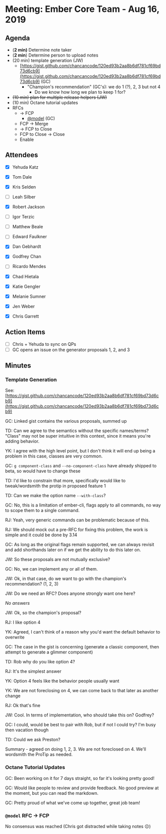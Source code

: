 # Meeting: Ember Core Team - Aug 16, 2019 

## Agenda

- (**2 min)** Determine note taker
- (**2 min**) Determine person to upload notes
- (20 min) template generation (JW)
    - [https://gist.github.com/chancancode/120ed93b2aa8b6df781cf69bd73d6cb9](https://gist.github.com/chancancode/120ed93b2aa8b6df781cf69bd73d6cb9) (GC)
        - "Champion's recommendation" (GC's): we do 1 (?), 2, 3 but not 4
            - Do we know how long we plan to keep 1 for?
- ~~(10 min) plan for multiple release helpers (JW)~~
- (10 min) Octane tutorial updates
- RFCs
    - → FCP
        - [@model](https://github.com/emberjs/rfcs/pull/523) (GC)
    - FCP → Merge
    - → FCP to Close
    - FCP to Close → Close
    - Enable

## Attendees

- [x]  Yehuda Katz
- [x]  Tom Dale
- [x]  Kris Selden
- [ ]  Leah Silber
- [x]  Robert Jackson
- [ ]  Igor Terzic
- [ ]  Matthew Beale
- [ ]  Edward Faulkner

- [x]  Dan Gebhardt
- [x]  Godfrey Chan
- [ ]  Ricardo Mendes
- [x]  Chad Hietala
- [x]  Katie Gengler
- [x]  Melanie Sumner
- [x]  Jen Weber
- [x]  Chris Garrett

## Action Items

- [ ]  Chris + Yehuda to sync on QPs
- [ ]  GC opens an issue on the generator proposals 1, 2, and 3

## Minutes

### Template Generation

See: [https://gist.github.com/chancancode/120ed93b2aa8b6df781cf69bd73d6cb9](https://gist.github.com/chancancode/120ed93b2aa8b6df781cf69bd73d6cb9)

GC: Linked gist contains the various proposals, summed up

TD: Can we agree to the semantics without the specific names/terms? "Class" may not be super intuitive in this context, since it means you're adding behavior.

YK: I agree with the high level point, but I don't think it will end up being a problem in this case, classes are very common.

GC: `g component-class` and `--no-component-class` have already shipped to beta, so would have to change these

TD: I'd like to constrain that more, specifically would like to tweak/wordsmith the protip in proposed feature 1

TD: Can we make the option name `--with-class`?

GC: No, this is a limitation of ember-cli, flags apply to all commands, no way to scope them to a single command.

RJ: Yeah, very generic commands can be problematic because of this.

RJ: We should mock out a pre-RFC for fixing this problem, the work is simple and it could be done by 3.14

GC: As long as the original flags remain supported, we can always revisit and add shorthands later on if we get the ability to do this later on.

JW: So these proposals are not mutually exclusive?

GC: No, we can implement any or all of them.

JW: Ok, in that case, do we want to go with the champion's recommendation? (1, 2, 3)

JW: Do we need an RFC? Does anyone strongly want one here?

*No answers*

JW: Ok, so the champion's proposal?

RJ: I like option 4

YK: Agreed, I can't think of a reason why you'd want the default behavior to overwrite

GC: The case in the gist is concerning (generate a classic component, then attempt to generate a glimmer component)

TD: Rob why do you like option 4?

RJ: It's the simplest answer

YK: Option 4 feels like the behavior people usually want

YK: We are not foreclosing on 4, we can come back to that later as another change

RJ: Ok that's fine

JW: Cool. In terms of implementation, who should take this on? Godfrey?

GC: I could, would be best to pair with Rob, but if not I could try? I'm busy then vacation though

TD: Could we ask Preston?

Summary - agreed on doing 1, 2, 3. We are not foreclosed on 4. We'll wordsmith the ProTip as needed.

### Octane Tutorial Updates

GC: Been working on it for 7 days straight, so far it's looking pretty good!

GC: Would like people to review and provide feedback. No good preview at the moment, but you can read the markdown.

GC: Pretty proud of what we've come up together, great job team!

### `@model` RFC → FCP

No consensus was reached (Chris got distracted while taking notes ☹️)
